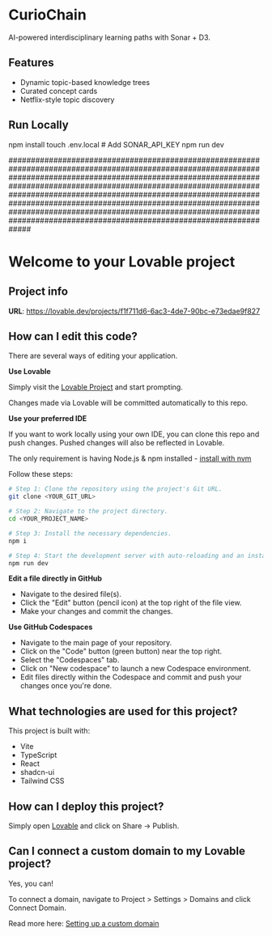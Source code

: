 # CurioChain

AI-powered interdisciplinary learning paths with Sonar + D3.

## Features
- Dynamic topic-based knowledge trees
- Curated concept cards
- Netflix-style topic discovery

## Run Locally

npm install
touch .env.local # Add SONAR_API_KEY
npm run dev




#####################################################################################################################################################################################################################################################################################################################################################################################################################################################################


# Welcome to your Lovable project

## Project info

**URL**: https://lovable.dev/projects/f1f711d6-6ac3-4de7-90bc-e73edae9f827

## How can I edit this code?

There are several ways of editing your application.

**Use Lovable**

Simply visit the [Lovable Project](https://lovable.dev/projects/f1f711d6-6ac3-4de7-90bc-e73edae9f827) and start prompting.

Changes made via Lovable will be committed automatically to this repo.

**Use your preferred IDE**

If you want to work locally using your own IDE, you can clone this repo and push changes. Pushed changes will also be reflected in Lovable.

The only requirement is having Node.js & npm installed - [install with nvm](https://github.com/nvm-sh/nvm#installing-and-updating)

Follow these steps:

```sh
# Step 1: Clone the repository using the project's Git URL.
git clone <YOUR_GIT_URL>

# Step 2: Navigate to the project directory.
cd <YOUR_PROJECT_NAME>

# Step 3: Install the necessary dependencies.
npm i

# Step 4: Start the development server with auto-reloading and an instant preview.
npm run dev
```

**Edit a file directly in GitHub**

- Navigate to the desired file(s).
- Click the "Edit" button (pencil icon) at the top right of the file view.
- Make your changes and commit the changes.

**Use GitHub Codespaces**

- Navigate to the main page of your repository.
- Click on the "Code" button (green button) near the top right.
- Select the "Codespaces" tab.
- Click on "New codespace" to launch a new Codespace environment.
- Edit files directly within the Codespace and commit and push your changes once you're done.

## What technologies are used for this project?

This project is built with:

- Vite
- TypeScript
- React
- shadcn-ui
- Tailwind CSS

## How can I deploy this project?

Simply open [Lovable](https://lovable.dev/projects/f1f711d6-6ac3-4de7-90bc-e73edae9f827) and click on Share -> Publish.

## Can I connect a custom domain to my Lovable project?

Yes, you can!

To connect a domain, navigate to Project > Settings > Domains and click Connect Domain.

Read more here: [Setting up a custom domain](https://docs.lovable.dev/tips-tricks/custom-domain#step-by-step-guide)
